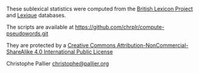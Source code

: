 These sublexical statistics were computed from the 
[British Lexicon Project](http://crr.ugent.be/programs-data/lexicon-projects) and 
[Lexique](http://www.lexique.org) databases.

The scripts are available at <https://github.com/chrplr/compute-pseudowords.git>

They are protected by a [Creative Commons Attribution-NonCommercial-ShareAlike 4.0 International Public License](https://creativecommons.org/licenses/by-nc-sa/4.0/legalcode)


Christophe Pallier <christophe@pallier.org>

